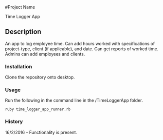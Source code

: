 #Project Name

Time Logger App

## Description

An app to log employee time. Can add hours worked with specifications of project-type, client (if applicable), and date. Can get reports of worked time. Admins can add employees and clients.

### Installation

Clone the repository onto desktop.

### Usage

Run the following in the command line in the /TimeLoggerApp folder.
```
ruby time_logger_app_runner.rb
```

### History
16/2/2016 - Functionality is present.
